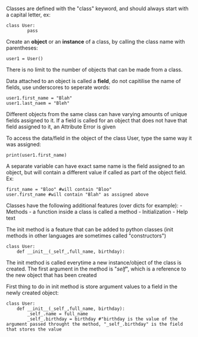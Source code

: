 Classes are defined with the "class" keyword, and should always start with a capital letter, ex:

    class User:
            pass
  
Create an **object** or an **instance** of a class, by calling the class name with parentheses:

    user1 = User()

There is no limit to the number of objects that can be made from a class.

Data attached to an object is called a **field**, do not capitilise the name of fields, use underscores to seperate words:

    user1.first_name = "Blah"
    user1.last_naem = "Bleh"

Different objects from the same class can have varying amounts of unique fields assigned to it. If a field is called for an object that does not have that field assigned to it, an Attribute Error is given

To access the data/field in the object of the class User, type the same way it was assigned:

    print(user1.first_name)

A separate variable can have exact same name is the field assigned to an object, but will contain a different value if called as part of the object field. Ex:

    first_name = "Bloo" #will contain "Bloo"
    user.first_name #will contain "Blah" as assigned above

Classes have the following additional features (over dicts for example):
    - Methods - a function inside a class is called a method
    - Initialization
    - Help text

The init method is a feature that can be added to python classes (init methods in other languages are sometimes called "constructors")

    class User:
        def __init__(_self_,full_name, birthday):

The init method is called everytime a new instance/object of the class is created. The first argument in the method is "_self_", which is a reference to the new object that has been created

First thing to do in init method is store argument values to a field in the newly created object:

    class User:
        def __init__(_self_,full_name, birthday):
            _self_.name = full_name
            _self_.birthday = birthday #"birthday is the value of the argument passed throught the method, "_self_.birthday" is the field that stores the value 

